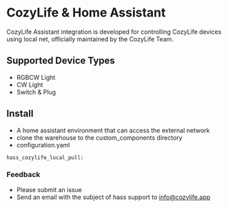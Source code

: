 # CozyLife & Home Assistant 

CozyLife Assistant integration is developed for controlling CozyLife devices using local net, officially 
maintained by the CozyLife Team.


## Supported Device Types

- RGBCW Light
- CW Light
- Switch & Plug


## Install

* A home assistant environment that can access the external network
* clone the warehouse to the custom_components directory
* configuration.yaml
```
hass_cozylife_local_pull:
```


### Feedback
* Please submit an issue
* Send an email with the subject of hass support to info@cozylife.app